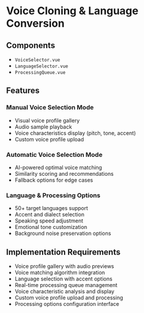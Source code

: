 # Voice Cloning & Language Conversion

## Components

- `VoiceSelector.vue`
- `LanguageSelector.vue`
- `ProcessingQueue.vue`

## Features

### Manual Voice Selection Mode

- Visual voice profile gallery
- Audio sample playback
- Voice characteristics display (pitch, tone, accent)
- Custom voice profile upload

### Automatic Voice Selection Mode

- AI-powered optimal voice matching
- Similarity scoring and recommendations
- Fallback options for edge cases

### Language & Processing Options

- 50+ target languages support
- Accent and dialect selection
- Speaking speed adjustment
- Emotional tone customization
- Background noise preservation options

## Implementation Requirements

- Voice profile gallery with audio previews
- Voice matching algorithm integration
- Language selection with accent options
- Real-time processing queue management
- Voice characteristic analysis and display
- Custom voice profile upload and processing
- Processing options configuration interface
